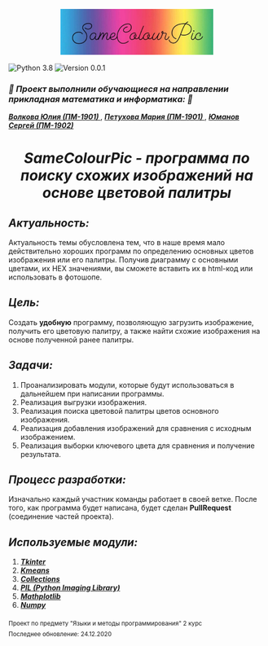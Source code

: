 <p align="center">
    <img src="https://github.com/Mahapeth/PY_project_3sem/blob/master/AppIcon.jpg" width="300" alt="SameColourPic">
</p>
<img src="https://img.shields.io/badge/Python-3.8-9cf" width="100" alt="Python 3.8"> <img src="https://img.shields.io/badge/Version-0.0.1-9cf" width="120" alt="Version 0.0.1">
<h3> <i> 🐍 Проект выполнили обучающиеся на направлении прикладная математика и информатика: 🐍 </i> </h3>

<a  href='https://github.com/yuliyavolkova99'> <b> <i> Волкова Юлия (ПМ-1901) </i> </b> </a>, <a href='https://github.com/Mahapeth'> <b> <i> Петухова Мария (ПМ-1901) </i> </b> </a>, <a href='https://github.com/YumanovS'> <b> <i> Юманов Сергей (ПМ-1902) </i> </b> </a>
<h1 align="center"> <i> SameColourPic  -  программа по поиску схожих изображений на основе цветовой палитры</i> </h1>

<h2> <i> Актуальность: </i> </h2>
Актуальность темы обусловлена тем, что в наше время мало действительно хороших программ по определению основных цветов изображения или его палитры. Получив диаграмму с основными цветами, их HEX значениями, вы сможете вставить их в html-код или использовать в фотошопе. 
<h2> <i> Цель: </i> </h2>
Создать <b>удобную</b> программу, позволяющую загрузить изображение, получить его цветовую палитру, а также найти схожие изображения на основе полученной ранее палитры.
<h2> <i> Задачи: </i> </h2>

1. Проанализировать модули, которые будут использоваться в дальнейшем при написании программы.
1. Реализация выгрузки изображения.
1. Реализация поиска цветовой палитры цветов основного изображения.
1. Реализация добавления изображений для сравнения с исходным изображением.
1. Реализация выборки ключевого цвета для сравнения и получение результата.
<h2> <i> Процесс разработки: </i> </h2>

Изначально каждый участник команды работает в своей ветке. После того, как программа будет написана, будет сделан **PullRequest** (соединение частей проекта).

<h2> <i> Используемые модули: </i> </h2>

<ol>
<li> <a  href='https://docs.python.org/3/library/tkinter.html'> <b> <i> Tkinter </i> </b> </a> </li>

<li> <a  href='https://pypi.org/project/kmeans/'> <b> <i> Kmeans </i> </b> </a> </li>

<li> <a  href='https://docs.python.org/3/library/collections.html#module-collections'> <b> <i> Collections </i> </b> </a> </li>

<li> <a  href='https://pillow.readthedocs.io/en/stable/'> <b> <i> PIL (Python Imaging Library) </i> </b> </a> </li>

<li> <a  href='https://matplotlib.org/tutorials/introductory/pyplot.html'> <b> <i> Mathplotlib </i> </b> </a> </li>

<li> <a  href='https://numpy.org/doc/stable/user/quickstart.html'> <b> <i> Numpy </i> </b> </a> </li>
</ol>
<sub> Проект по предмету "Языки и методы программирования" 2 курс </sub>
<br>
<sub> Последнее обновление: 24.12.2020 </sub>
